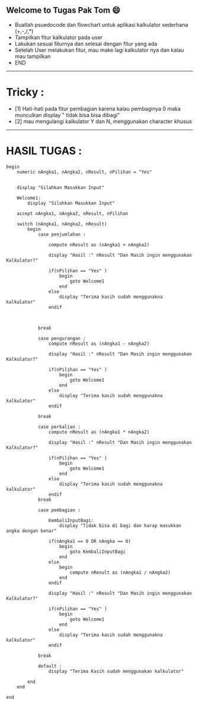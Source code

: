 ## Welcome to Tugas Pak Tom :smile:


- Buatlah psuedocode dan flowchart untuk aplikasi kalkulator sederhana (+,-,/,*)
- Tampilkan fitur kalkulator pada user 
- Lakukan sesuai fiturnya dan selesai dengan fitur yang ada
- Setelah User melakukan fitur, mau make lagi kalkulator nya dan kalau mau tampilkan 
- END

---
# Tricky : 
- [1] Hati-hati pada fitur pembagian karena kalau pembaginya 0 maka munculkan display " tidak bisa bisa dibagi"
- [2] mau mengulangi kalkulator Y dan N, menggunakan character khusus 

---

# HASIL TUGAS : 

```
begin 
    numeric nAngka1, nAngka2, nResult, nPilihan = "Yes"

    
    display "Silahkan Masukkan Input"

    Welcome1: 
        display "Silahkan Masukkan Input"

    accept nAngka1, nAngka2, nResult, nPilihan

    switch (nAngka1, nAngka2, nResult)
        begin 
            case penjumlahan : 

                compute nResult as (nAngka1 + nAngka2) 

                display "Hasil :" nResult "Dan Masih ingin menggunakan Kalkulator?"

                if(nPilihan == "Yes" ) 
                    begin 
                        goto Welcome1
                    end
                else 
                    display "Terima kasih sudah menggunakna kalkulator"
                endif

                

            break

            case pengurangan : 
                compute nResult as (nAngka1 - nAngka2) 

                display "Hasil :" nResult "Dan Masih ingin menggunakan Kalkulator?"

                if(nPilihan == "Yes" ) 
                    begin 
                        goto Welcome1
                    end
                else 
                    display "Terima kasih sudah menggunakna kalkulator"
                endif

            break

            case perkalian : 
                compute nResult as (nAngka1 * nAngka2) 

                display "Hasil :" nResult "Dan Masih ingin menggunakan Kalkulator?"

                if(nPilihan == "Yes" ) 
                    begin 
                        goto Welcome1
                    end
                else 
                    display "Terima kasih sudah menggunakna kalkulator"
                endif
            break

            case pembagian : 
                
                KembaliInputBagi: 
                    display "Tidak bisa di bagi dan harap masukkan angka dengan benar"

                if(nAngka1 == 0 OR nAngka == 0)
                    begin
                        goto KembaliInputBagi                         
                    end
                else
                    begin 
                        compute nResult as (nAngka1 / nAngka2) 
                    end
                endif

                display "Hasil :" nResult "Dan Masih ingin menggunakan Kalkulator?"

                if(nPilihan == "Yes" ) 
                    begin 
                        goto Welcome1
                    end
                else 
                    display "Terima kasih sudah menggunakna kalkulator"
                endif

            break

            default : 
                display "Terima Kasih sudah menggunakan kalkulator"

        end
    end 

end 
```

<!-- 
## TUGAS 
begin 
    numeric nAngka, nResult,  
    display "Masukkan Input"
    accept nAngka, nResult,  


    switch 
        begin 
            case penjumlahan : 
            case pengurangan : 
            case perkalian : 
            case pembagian : 
        end
    end 

end 

 -->